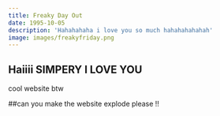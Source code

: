 ```yaml
---
title: Freaky Day Out
date: 1995-10-05
description: 'Hahahahaha i love you so much hahahahahahah'
image: images/freakyfriday.png
---
```


## Haiiii SIMPERY I LOVE YOU
cool website btw

##can you make the website explode please !!
